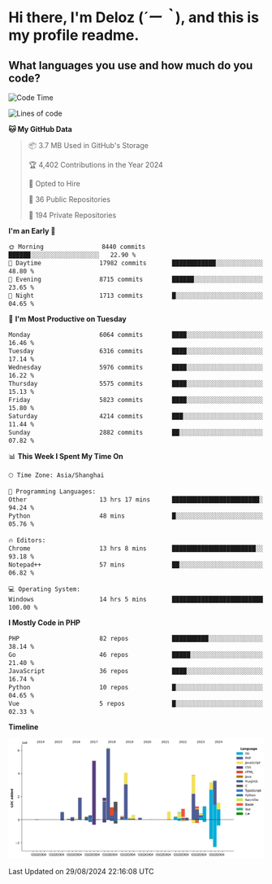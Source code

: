 # **Hi there, I'm Deloz (*´ー｀*), and this is my profile readme.**

## **What languages you use and how much do you code?**

<!--START_SECTION:waka-->
![Code Time](http://img.shields.io/badge/Code%20Time-4%2C580%20hrs%2047%20mins-blue)

![Lines of code](https://img.shields.io/badge/From%20Hello%20World%20I%27ve%20Written-41.8%20million%20lines%20of%20code-blue)

**🐱 My GitHub Data** 

> 📦 3.7 MB Used in GitHub's Storage 
 > 
> 🏆 4,402 Contributions in the Year 2024
 > 
> 💼 Opted to Hire
 > 
> 📜 36 Public Repositories 
 > 
> 🔑 194 Private Repositories 
 > 
**I'm an Early 🐤** 

```text
🌞 Morning                8440 commits        ██████░░░░░░░░░░░░░░░░░░░   22.90 % 
🌆 Daytime                17982 commits       ████████████░░░░░░░░░░░░░   48.80 % 
🌃 Evening                8715 commits        ██████░░░░░░░░░░░░░░░░░░░   23.65 % 
🌙 Night                  1713 commits        █░░░░░░░░░░░░░░░░░░░░░░░░   04.65 % 
```
📅 **I'm Most Productive on Tuesday** 

```text
Monday                   6064 commits        ████░░░░░░░░░░░░░░░░░░░░░   16.46 % 
Tuesday                  6316 commits        ████░░░░░░░░░░░░░░░░░░░░░   17.14 % 
Wednesday                5976 commits        ████░░░░░░░░░░░░░░░░░░░░░   16.22 % 
Thursday                 5575 commits        ████░░░░░░░░░░░░░░░░░░░░░   15.13 % 
Friday                   5823 commits        ████░░░░░░░░░░░░░░░░░░░░░   15.80 % 
Saturday                 4214 commits        ███░░░░░░░░░░░░░░░░░░░░░░   11.44 % 
Sunday                   2882 commits        ██░░░░░░░░░░░░░░░░░░░░░░░   07.82 % 
```


📊 **This Week I Spent My Time On** 

```text
🕑︎ Time Zone: Asia/Shanghai

💬 Programming Languages: 
Other                    13 hrs 17 mins      ████████████████████████░   94.24 % 
Python                   48 mins             █░░░░░░░░░░░░░░░░░░░░░░░░   05.76 % 

🔥 Editors: 
Chrome                   13 hrs 8 mins       ███████████████████████░░   93.18 % 
Notepad++                57 mins             ██░░░░░░░░░░░░░░░░░░░░░░░   06.82 % 

💻 Operating System: 
Windows                  14 hrs 5 mins       █████████████████████████   100.00 % 
```

**I Mostly Code in PHP** 

```text
PHP                      82 repos            ██████████░░░░░░░░░░░░░░░   38.14 % 
Go                       46 repos            █████░░░░░░░░░░░░░░░░░░░░   21.40 % 
JavaScript               36 repos            ████░░░░░░░░░░░░░░░░░░░░░   16.74 % 
Python                   10 repos            █░░░░░░░░░░░░░░░░░░░░░░░░   04.65 % 
Vue                      5 repos             █░░░░░░░░░░░░░░░░░░░░░░░░   02.33 % 
```



**Timeline**

![Lines of Code chart](https://raw.githubusercontent.com/deloz/deloz/main/assets/bar_graph.png)


 Last Updated on 29/08/2024 22:16:08 UTC
<!--END_SECTION:waka-->

